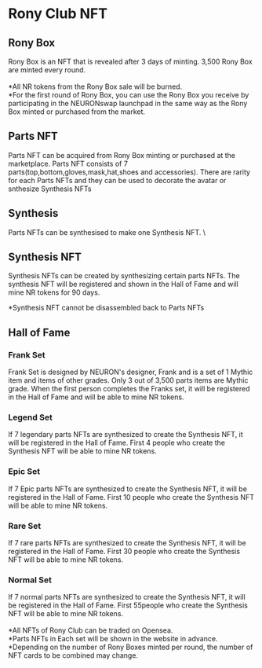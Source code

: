 # Rony Club NFT

## Rony Box

Rony Box is an NFT that is revealed after 3 days of minting. 3,500 Rony Box are minted every round.\
\
\*All NR tokens from the Rony Box sale will be burned.\
\*For the first round of Rony Box, you can use the Rony Box you receive by participating in the NEURONswap launchpad in the same way as the Rony Box minted or purchased from the market.

## Parts NFT&#x20;

Parts NFT can be acquired from Rony Box minting or purchased at the marketplace. Parts NFT consists of 7 parts(top,bottom,gloves,mask,hat,shoes and accessories). There are rarity for each Parts NFTs and they can be used to decorate the avatar or snthesize Synthesis NFTs

## Synthesis

Parts NFTs can be synthesised to make one Synthesis NFT. \


## Synthesis NFT

Synthesis NFTs can be created by synthesizing certain parts NFTs. The synthesis NFT will be registered and shown in the Hall of Fame and will mine NR tokens for 90 days.

\*Synthesis NFT cannot be disassembled back to Parts NFTs

## Hall  of Fame

### Frank Set

Frank Set is designed by NEURON's designer, Frank and is a set of 1 Mythic item and items of other grades. Only 3 out of 3,500 parts items are Mythic grade. When the first person completes the Franks set, it will be registered in the Hall of Fame and will be able to mine NR tokens.

### Legend Set

If 7 legendary parts NFTs are synthesized to create the Synthesis NFT, it will be registered in the Hall of Fame. First 4 people who create the Synthesis NFT will be able to mine NR tokens.

### Epic Set

If 7 Epic parts NFTs are synthesized to create the Synthesis NFT, it will be registered in the Hall of Fame. First 10 people who create the Synthesis NFT will be able to mine NR tokens.

### Rare Set

If 7 rare parts NFTs are synthesized to create the Synthesis NFT, it will be registered in the Hall of Fame. First 30 people who create the Synthesis NFT will be able to mine NR tokens.

### Normal Set

If 7 normal parts NFTs are synthesized to create the Synthesis NFT, it will be registered in the Hall of Fame. First 55people who create the Synthesis NFT will be able to mine NR tokens.\
\
\*All NFTs of Rony Club can be traded on Opensea. \
\*Parts NFTs in Each set will be shown in the website in advance. \
\*Depending on the number of Rony Boxes minted per round, the number of NFT cards to be combined may change.
